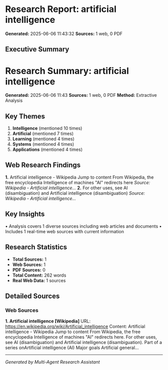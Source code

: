 # Research Report: artificial intelligence 
**Generated:** 2025-06-06 11:43:32
**Sources:** 1 web, 0 PDF

## Executive Summary
# Research Summary: artificial intelligence 
**Generated:** 2025-06-06 11:43
**Sources:** 1 web, 0 PDF
**Method:** Extractive Analysis

## Key Themes
1. **Intelligence** (mentioned 10 times)
2. **Artificial** (mentioned 7 times)
3. **Learning** (mentioned 4 times)
4. **Systems** (mentioned 4 times)
5. **Applications** (mentioned 4 times)

## Web Research Findings
**1.** Artificial intelligence - Wikipedia Jump to content From Wikipedia, the free encyclopedia Intelligence of machines "AI" redirects here
   *Source: Wikipedia - Artificial intelligence...*
**2.** For other uses, see AI (disambiguation) and Artificial intelligence (disambiguation)
   *Source: Wikipedia - Artificial intelligence...*

## Key Insights
• Analysis covers 1 diverse sources including web articles and documents
• Includes 1 real-time web sources with current information

## Research Statistics
- **Total Sources:** 1
- **Web Sources:** 1
- **PDF Sources:** 0
- **Total Content:** 262 words
- **Real Web Data:** 1 sources

## Detailed Sources

### Web Sources
**1. Artificial intelligence [Wikipedia]**
URL: https://en.wikipedia.org/wiki/Artificial_intelligence
Content: Artificial intelligence - Wikipedia Jump to content From Wikipedia, the free encyclopedia Intelligence of machines "AI" redirects here. For other uses, see AI (disambiguation) and Artificial intelligence (disambiguation). Part of a series onArtificial intelligence (AI) Major goals Artificial general...

---
*Generated by Multi-Agent Research Assistant*